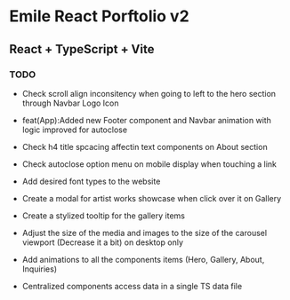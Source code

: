 # Emile React Porftolio v2

## React + TypeScript + Vite

### TODO

- Check scroll align inconsitency when going to left to the hero section through Navbar Logo Icon

- feat(App):Added new Footer component and Navbar animation with logic improved for autoclose
- Check h4 title spcacing affectin text components on About section
- Check autoclose option menu on mobile display when touching a link
- Add desired font types to the website
- Create a modal for artist works showcase when click over it on Gallery
- Create a stylized tooltip for the gallery items
- Adjust the size of the media and images to the size of the carousel viewport (Decrease it a bit) on desktop only
- Add animations to all the components items (Hero, Gallery, About, Inquiries)
- Centralized components access data in a single TS data file
